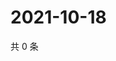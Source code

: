# 2021-10-18

共 0 条

<!-- BEGIN WEIBO -->
<!-- 最后更新时间 Mon Oct 18 2021 23:11:57 GMT+0800 (China Standard Time) -->

<!-- END WEIBO -->

